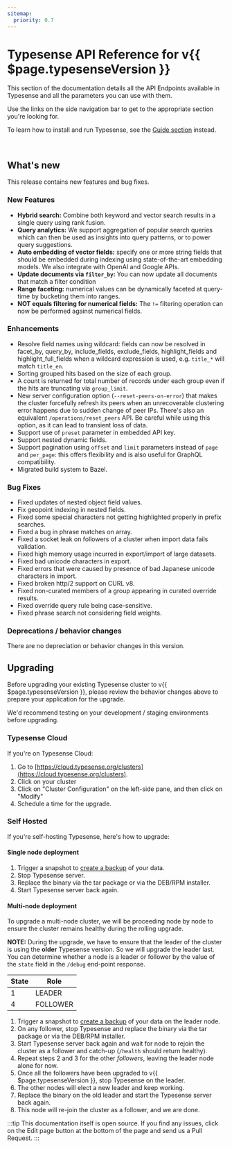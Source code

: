 ```yaml
---
sitemap:
  priority: 0.7
---
```


# Typesense API Reference for v{{ $page.typesenseVersion }}

This section of the documentation details all the API Endpoints available in Typesense and all the parameters you can use with them.

Use the links on the side navigation bar to get to the appropriate section you're looking for.

To learn how to install and run Typesense, see the [Guide section](/guide/README.md) instead.

<br/>

## What's new

This release contains new features and bug fixes.

### New Features

- **Hybrid search:** Combine both keyword and vector search results in a single query using rank fusion.
- **Query analytics:** We support aggregation of popular search queries which can then be used as insights into 
  query patterns, or to power query suggestions.
- **Auto embedding of vector fields:** specify one or more string fields that should be embedded during indexing using
  state-of-the-art embedding models. We also integrate with OpenAI and Google APIs.
- **Update documents via `filter_by`:** You can now update all documents that match a filter condition
- **Range faceting:** numerical values can be dynamically faceted at query-time by bucketing them into ranges.
- **NOT equals filtering for numerical fields:** The `!=` filtering operation can now be performed against numerical fields.

### Enhancements

- Resolve field names using wildcard: fields can now be resolved in facet_by, query_by, include_fields, exclude_fields,
  highlight_fields and highlight_full_fields when a wildcard expression is used, e.g. `title_*` will match `title_en`.
- Sorting grouped hits based on the size of each group.
- A count is returned for total number of records under each group even if the hits are truncating via `group_limit`.
- New server configuration option (`--reset-peers-on-error`) that makes the cluster forcefully refresh its peers when an 
  unrecoverable clustering error happens due to sudden change of peer IPs. There's also an equivalent 
  `/operations/reset_peers` API. Be careful while using this option, as it can lead to transient loss of data.
- Support use of `preset` parameter in embedded API key.
- Support nested dynamic fields. 
- Support pagination using `offset` and `limit` parameters instead of `page` and `per_page`: this offers flexibility 
  and is also useful for GraphQL compatibility.
- Migrated build system to Bazel.

### Bug Fixes

- Fixed updates of nested object field values.
- Fix geopoint indexing in nested fields.
- Fixed some special characters not getting highlighted properly in prefix searches.
- Fixed a bug in phrase matches on array.
- Fixed a socket leak on followers of a cluster when import data fails validation.
- Fixed high memory usage incurred in export/import of large datasets.
- Fixed bad unicode characters in export.
- Fixed errors that were caused by presence of bad Japanese unicode characters in import.
- Fixed broken http/2 support on CURL v8.
- Fixed non-curated members of a group appearing in curated override results.
- Fixed override query rule being case-sensitive.
- Fixed phrase search not considering field weights.

### Deprecations / behavior changes

There are no depreciation or behavior changes in this version.

## Upgrading

Before upgrading your existing Typesense cluster to v{{ $page.typesenseVersion }}, please review the behavior
changes above to prepare your application for the upgrade.

We'd recommend testing on your development / staging environments before upgrading. 

### Typesense Cloud

If you're on Typesense Cloud:

1. Go to [https://cloud.typesense.org/clusters](https://cloud.typesense.org/clusters).
2. Click on your cluster
3. Click on "Cluster Configuration" on the left-side pane, and then click on "Modify"
4. Schedule a time for the upgrade.

### Self Hosted

If you're self-hosting Typesense, here's how to upgrade:

#### Single node deployment

1. Trigger a snapshot to [create a backup](cluster-operations.md#create-snapshot-for-backups) of your data.
2. Stop Typesense server.
3. Replace the binary via the tar package or via the DEB/RPM installer. 
4. Start Typesense server back again.

#### Multi-node deployment

To upgrade a multi-node cluster, we will be proceeding node by node to ensure the cluster remains healthy during the rolling upgrade.

**NOTE:** During the upgrade, we have to ensure that the leader of the cluster is using the **older** Typesense version. 
So we will upgrade the leader last. You can determine whether a node is a leader or follower by the value of the `state` 
field in the `/debug` end-point response.

| State | Role     |
|-------|----------|
| 1     | LEADER   |
| 4     | FOLLOWER |

1. Trigger a snapshot to [create a backup](cluster-operations.md#create-snapshot-for-backups) of your data 
   on the leader node.
2. On any follower, stop Typesense and replace the binary via the tar package or via the DEB/RPM installer.
3. Start Typesense server back again and wait for node to rejoin the cluster as a follower and catch-up (`/health` should return healthy). 
4. Repeat steps 2 and 3 for the other _followers_, leaving the leader node alone for now.
5. Once all the followers have been upgraded to v{{ $page.typesenseVersion }}, stop Typesense on the leader.
6. The other nodes will elect a new leader and keep working. 
7. Replace the binary on the old leader and start the Typesense server back again. 
8. This node will re-join the cluster as a follower, and we are done.

:::tip
This documentation itself is open source. If you find any issues, click on the Edit page button at the bottom of the page and send us a Pull Request.
:::

<RedirectOldLinks />

